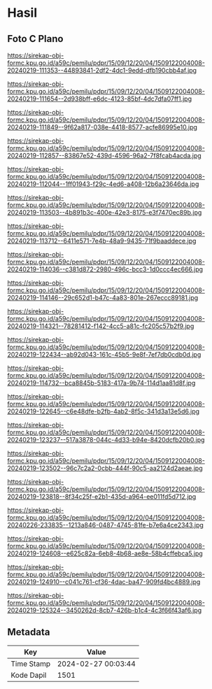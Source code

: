 # Hasil

## Foto C Plano

https://sirekap-obj-formc.kpu.go.id/a59c/pemilu/pdpr/15/09/12/20/04/1509122004008-20240219-111353--44893841-2df2-4dc1-9edd-dfb190cbb4af.jpg

https://sirekap-obj-formc.kpu.go.id/a59c/pemilu/pdpr/15/09/12/20/04/1509122004008-20240219-111654--2d938bff-e6dc-4123-85bf-4dc7dfa07ff1.jpg

https://sirekap-obj-formc.kpu.go.id/a59c/pemilu/pdpr/15/09/12/20/04/1509122004008-20240219-111849--9f62a817-038e-4418-8577-acfe86995e10.jpg

https://sirekap-obj-formc.kpu.go.id/a59c/pemilu/pdpr/15/09/12/20/04/1509122004008-20240219-112857--83867e52-439d-4596-96a2-7f8fcab4acda.jpg

https://sirekap-obj-formc.kpu.go.id/a59c/pemilu/pdpr/15/09/12/20/04/1509122004008-20240219-112044--1ff01943-f29c-4ed6-a408-12b6a23646da.jpg

https://sirekap-obj-formc.kpu.go.id/a59c/pemilu/pdpr/15/09/12/20/04/1509122004008-20240219-113503--4b891b3c-400e-42e3-8175-e3f7470ec89b.jpg

https://sirekap-obj-formc.kpu.go.id/a59c/pemilu/pdpr/15/09/12/20/04/1509122004008-20240219-113712--6411e571-7e4b-48a9-9435-71f9baaddece.jpg

https://sirekap-obj-formc.kpu.go.id/a59c/pemilu/pdpr/15/09/12/20/04/1509122004008-20240219-114036--c381d872-2980-496c-bcc3-1d0ccc4ec666.jpg

https://sirekap-obj-formc.kpu.go.id/a59c/pemilu/pdpr/15/09/12/20/04/1509122004008-20240219-114146--29c652d1-b47c-4a83-801e-267eccc89181.jpg

https://sirekap-obj-formc.kpu.go.id/a59c/pemilu/pdpr/15/09/12/20/04/1509122004008-20240219-114321--78281412-f142-4cc5-a81c-fc205c57b2f9.jpg

https://sirekap-obj-formc.kpu.go.id/a59c/pemilu/pdpr/15/09/12/20/04/1509122004008-20240219-122434--ab92d043-161c-45b5-9e8f-7ef7db0cdb0d.jpg

https://sirekap-obj-formc.kpu.go.id/a59c/pemilu/pdpr/15/09/12/20/04/1509122004008-20240219-114732--bca8845b-5183-417a-9b74-114d1aa81d8f.jpg

https://sirekap-obj-formc.kpu.go.id/a59c/pemilu/pdpr/15/09/12/20/04/1509122004008-20240219-122645--c6e48dfe-b2fb-4ab2-8f5c-341d3a13e5d6.jpg

https://sirekap-obj-formc.kpu.go.id/a59c/pemilu/pdpr/15/09/12/20/04/1509122004008-20240219-123237--517a3878-044c-4d33-b94e-8420dcfb20b0.jpg

https://sirekap-obj-formc.kpu.go.id/a59c/pemilu/pdpr/15/09/12/20/04/1509122004008-20240219-123502--96c7c2a2-0cbb-444f-90c5-aa2124d2aeae.jpg

https://sirekap-obj-formc.kpu.go.id/a59c/pemilu/pdpr/15/09/12/20/04/1509122004008-20240219-123818--8f34c25f-e2b1-435d-a964-ee011fd5d712.jpg

https://sirekap-obj-formc.kpu.go.id/a59c/pemilu/pdpr/15/09/12/20/04/1509122004008-20240226-233835--1213a846-0487-4745-81fe-b7e6a4ce2343.jpg

https://sirekap-obj-formc.kpu.go.id/a59c/pemilu/pdpr/15/09/12/20/04/1509122004008-20240219-124608--e625c82a-6eb8-4b68-ae8e-58b4cffebca5.jpg

https://sirekap-obj-formc.kpu.go.id/a59c/pemilu/pdpr/15/09/12/20/04/1509122004008-20240219-124910--c041c761-cf36-4dac-ba47-909fd4bc4889.jpg

https://sirekap-obj-formc.kpu.go.id/a59c/pemilu/pdpr/15/09/12/20/04/1509122004008-20240219-125324--3450262d-8cb7-426b-b1c4-4c3f66f43af6.jpg


## Metadata

| Key        | Value               |
| ---------- | ------------------- |
| Time Stamp | 2024-02-27 00:03:44 |
| Kode Dapil | 1501                |




